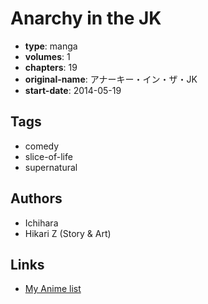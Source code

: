 # Anarchy in the JK

-   **type**: manga
-   **volumes**: 1
-   **chapters**: 19
-   **original-name**: アナーキー・イン・ザ・JK
-   **start-date**: 2014-05-19

## Tags

-   comedy
-   slice-of-life
-   supernatural

## Authors

-   Ichihara
-   Hikari Z (Story & Art)

## Links

-   [My Anime list](https://myanimelist.net/manga/89605/Anarchy_in_the_JK)
